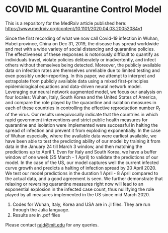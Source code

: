 # COVID ML Quarantine Control Model

This is a repository for the MedRxiv article published here: https://www.medrxiv.org/content/10.1101/2020.04.03.20052084v1

Since the first recording of what we now call Covid-19 infection in Wuhan, Hubei province, China on Dec 31, 2019, the disease has spread worldwide and met with a wide variety of social distancing and quarantine policies. The effectiveness of these responses is notoriously difficult to quantify as individuals travel, violate policies deliberately or inadvertently, and infect others without themselves being detected. Moreover, the publicly available data on infection rates are themselves unreliable due to limited testing and even possibly under-reporting. In this paper, we attempt to interpret and extrapolate from publicly available data using a mixed first-principles epidemiological equations and data-driven neural network model. Leveraging our neural network augmented model, we focus our analysis on four locales: Wuhan, Italy, South Korea and the United States of America, and compare the role played by the quarantine and isolation measures in each of these countries in controlling the effective reproduction number $R_{t}$ of the virus. Our results unequivocally indicate that the countries in which rapid government interventions and strict public health measures for quarantine and isolation were implemented were successful in halting the spread of infection and prevent it from exploding exponentially. In the case of Wuhan especially, where the available data were earliest available, we have been able to test the predicting ability of our model by training it from data in the January 24 till March 3 window, and then matching the predictions up to April 1. Even for Italy and South Korea, we have a buffer window of one week (25 March - 1 April) to validate the predictions of our model. In the case of the US, our model captures well the current infected curve growth and predicts a halting of infection spread by 20 April 2020. We test our model predictions in the duration 1 April - 8 April compared to the actual data, and a good agreement is seen. We further demonstrate that relaxing or reversing quarantine measures right now will lead to an exponential explosion in the infected case count, thus nullifying the role played by all measures implemented in the US since mid March 2020.


1. Codes for Wuhan, Italy, Korea and USA are in .jl files. They are run through the Julia language.
2. Results are in .pdf files

Please contact rajd@mit.edu for any queries.

